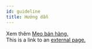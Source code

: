 ```yaml
---
id: guideline
title: Hướng dẫn
---
```


Xem thêm [Mẹo bán hàng.](tips.md)  
This is a link to an [external page.](http://www.example.com)
